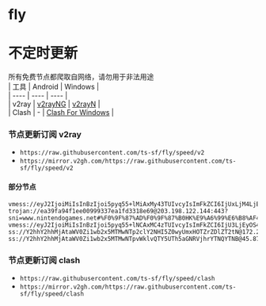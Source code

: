 # fly
# 不定时更新
所有免费节点都爬取自网络，请勿用于非法用途  
|  工具  | Android  | Windows  |  
|  ----  | ----   | ----  |  
| v2ray  | [v2rayNG](https://github.com/2dust/v2rayNG/releases) | [v2rayN](https://github.com/2dust/v2rayN/releases) |  
| Clash  | - | [Clash For Windows](https://github.com/2dust/clashN/releases) | 
  
### 节点更新订阅  v2ray
- `https://raw.githubusercontent.com/ts-sf/fly/speed/v2`  
- `https://mirror.v2gh.com/https://raw.githubusercontent.com/ts-sf/fly/speed/v2`  

#### 部分节点  
``` 
vmess://eyJ2IjoiMiIsInBzIjoi5pyq55+lMiAxMy43TUIvcyIsImFkZCI6IjUxLjM4LjE5MS4xMDAiLCJwb3J0IjoiNTUwIiwiaWQiOiI5NmRiN2U1Ny01MzE0LTQ1NjAtYjcwOC0yNDQ2NjcwZGZhMjkiLCJhaWQiOiIwIiwic2N5IjoiYXV0byIsIm5ldCI6InRjcCIsInR5cGUiOiJub25lIiwiaG9zdCI6IiIsInBhdGgiOiIiLCJ0bHMiOiIiLCJzbmkiOiIiLCJ0ZXN0X25hbWUiOiIyIn0=
trojan://ea39fa94f1ee00999337ea1fd3318e69@203.198.122.144:443?sni=www.nintendogames.net#%F0%9F%87%AD%F0%9F%87%B0HK%E9%A6%99%E6%B8%AF4%201.0MB%2Fs
vmess://eyJ2IjoiMiIsInBzIjoi5pyq55+lNCAxMC4zTUIvcyIsImFkZCI6IjU3LjEyOS4yNC4xMzAiLCJwb3J0IjoiNDQzIiwiaWQiOiIwM2ZjYzYxOC1iOTNkLTY3OTYtNmFlZC04YTM4Yzk3NWQ1ODEiLCJhaWQiOiIwIiwic2N5IjoiYXV0byIsIm5ldCI6IndzIiwidHlwZSI6Ii0tLSIsImhvc3QiOiJzZXJrYXQub3JnIiwicGF0aCI6Imxpbmt2d3MiLCJ0bHMiOiJ0bHMiLCJzbmkiOiJzZXJrYXQub3JnIiwidGVzdF9uYW1lIjoiNCJ9
ss://Y2hhY2hhMjAtaWV0Zi1wb2x5MTMwNTp2clY2NHI5Z0wyUmxHOTZrZDlZT2tN@172.237.82.96:6579#%F0%9F%87%BA%F0%9F%87%B8US%E7%BE%8E%E5%9B%BD6%20850.6KB%2Fs
ss://Y2hhY2hhMjAtaWV0Zi1wb2x5MTMwNTpvWklvQTY5UTh5aGNRVjhrYTNQYTNB@45.87.175.28:8080#%F0%9F%87%B1%F0%9F%87%B9LT%E7%AB%8B%E9%99%B6%E5%AE%9B%2011.7MB%2Fs
```
### 节点更新订阅  clash
- `https://raw.githubusercontent.com/ts-sf/fly/speed/clash`  
- `https://mirror.v2gh.com/https://raw.githubusercontent.com/ts-sf/fly/speed/clash`  



